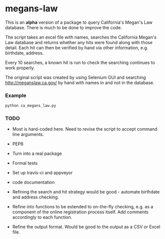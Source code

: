 megans-law
==========

This is an **alpha** version of a package to query California's Megan's Law
database. There is much to be done to improve the code.

The script takes an excel file with names, searches the California Megan's Law
database and returns whether any hits were found along with those detail. Each
hit can then be verified by hand via other information, e.g. birthdate, address.

Every 10 searches, a known hit is run to check the searching continues to work
properly.

The original script was created by using Selenium GUI and searching
http://meganslaw.ca.gov/ by hand with names in and not in the database.


### Example

```bash
python ca_megans_law.py
```

### TODO

* Most is hard-coded here. Need to revise the script to
accept command line arguments.

* PEP8

* Turn into a real package

* Formal tests

* Set up travis-ci and appveyor

* code documentation

* Refining the search and hit strategy would be good - automate birthdate and
address checking.

* Refine into functions to be extended to on-the-fly checking, e.g. as a
component of the online registration process itself.
Add comments accordingly to each function.

* Refine the output format. Would be good to the output as a CSV or Excel file.
